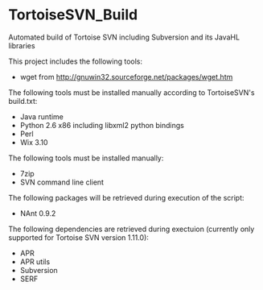 # TortoiseSVN_Build
Automated build of Tortoise SVN including Subversion and its JavaHL libraries

This project includes the following tools:
- wget from http://gnuwin32.sourceforge.net/packages/wget.htm

The following tools must be installed manually according to TortoiseSVN's build.txt:
- Java runtime
- Python 2.6 x86 including libxml2 python bindings
- Perl
- Wix 3.10

The following tools must be installed manually:
- 7zip
- SVN command line client

The following packages will be retrieved during execution of the script:
- NAnt 0.9.2

The following dependencies are retrieved during exectuion (currently only supported for Tortoise SVN version 1.11.0):
- APR
- APR utils
- Subversion
- SERF
